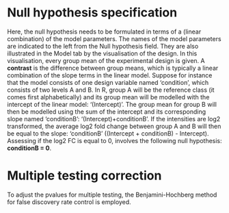 Null hypothesis specification
===============================

Here, the null hypothesis needs to be formulated in terms of a (linear combination) of the model parameters. The names of the model parameters  are indicated to the left from the Null hypothesis field. They are also illustrated in the Model tab by the visualisation of the design. In this visualisation, every group mean of the experimental design is given. 
A **contrast** is the difference between group means, which is typically a linear combination of the slope terms in the linear model. Suppose for instance that the model consists of one design variable named ‘condition’, which consists of two levels A and B. In R, group A will be the reference class (it comes first alphabetically) and its group mean will be modelled with the intercept of the linear model: ‘(Intercept)’. The group mean for group B will then be modelled using the sum of the intercept and its corresponding slope named ‘conditionB’: ‘(Intercept)+conditionB’. If the intensities are log2 transformed, the average log2 fold change between group A and B will then be equal to the slope: ‘conditionB’ ((Intercept + conditionB) - Intercept). Assessing if the log2 FC is equal to 0, involves the following null hypothesis: **conditionB = 0**.

Multiple testing correction
============================
To adjust the pvalues for multiple testing, the Benjamini-Hochberg method for false discovery rate control is employed.